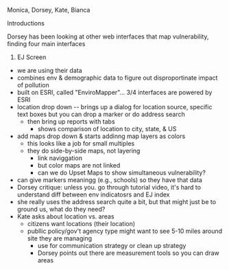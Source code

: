 Monica, Dorsey, Kate, Bianca

Introductions

Dorsey has been looking at other web interfaces that map vulnerability, finding four main interfaces

1. EJ Screen

- we are using their data
- combines env & demographic data to figure out disproportinate impact of pollution
- built on ESRI, called "EnviroMapper"... 3/4 interfaces are powered by ESRI
- location drop down -- brings up a dialog for location source, specific text boxes but you can drop a marker or do address search
  - then bring up reports with tabs
    - shows comparison of location to city, state, & US
- add maps drop down & starts addinng map layers as colors
  - this looks like a job for small multiples
  - they do side-by-side maps, not layering
    - link naviggation
    - but color maps are not linked
    - can we do Upset Maps to show simultaneous vulnerability?
- can give markers meaningg (e.g., schools) so they have that data
- Dorsey critique: unless you. go through tutorial video, it's hard to understand diff between env indicatosrs and EJ index
- she really uses the address search quite a bit, but that might just be to ground us, what do they need?
 - Kate asks about location vs. areas
    - citizens want locations (their location)
    - publlic policy/gov't agency type might want to see 5-10 miles around site they are managing
      - use for communication strategy or clean up strategy
      - Dorsey points out there are measurement tools so you can draw areas
